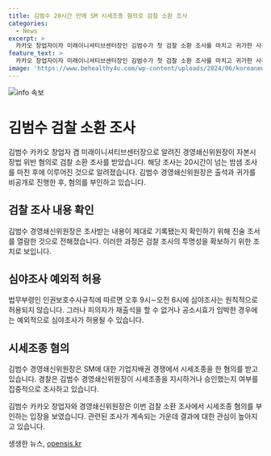 ```yaml
---
title: 김범수 20시간 만에 SM 시세조종 혐의로 검찰 소환 조사
categories:
  - News
excerpt: >
  카카오 창업자이자 미래이니셔티브센터장인 김범수가 첫 검찰 소환 조사를 마치고 귀가한 사건이 논란이 되고 있다. 김범수는 자본시장법 위반 혐의로 소환되었으며, 출석과 귀가가 취재진을 피해 비공개로 진행되었다. 이에 대한 명백한 이유는 제시되지 않았지만, 논란의 여지가 많은 상황이다. 해당 사건은 SM에 대한 기업지배권 경쟁에서의 시세조종 의혹으로 선회되었으며, 검찰은 김범수가 시세조종을 지시하거나 승인했는지 여부를 집중 조사 중이다. 계획적인 사실 확인과 적절한 법적 대응이 요구된다.
feature_text: >
  카카오 창업자이자 미래이니셔티브센터장인 김범수가 첫 검찰 소환 조사를 마치고 귀가한 사건이 논란이 되고 있다. 김범수는 자본시장법 위반 혐의로 소환되었으며, 출석과 귀가가 취재진을 피해 비공개로 진행되었다. 이에 대한 명백한 이유는 제시되지 않았지만, 논란의 여지가 많은 상황이다. 해당 사건은 SM에 대한 기업지배권 경쟁에서의 시세조종 의혹으로 선회되었으며, 검찰은 김범수가 시세조종을 지시하거나 승인했는지 여부를 집중 조사 중이다. 계획적인 사실 확인과 적절한 법적 대응이 요구된다.
image: 'https://www.behealthy4u.com/wp-content/uploads/2024/06/koreanews.jpg'
---
```


<p><img src="https://www.behealthy4u.com/wp-content/uploads/2024/06/koreanews.jpg" alt="info 속보" /></p>

<h1>김범수 검찰 소환 조사</h1>

<p data-ke-size="size16">김범수 카카오 창업자 겸 미래이니셔티브센터장으로 알려진 경영쇄신위원장이 자본시장법 위반 혐의로 검찰 소환 조사를 받았습니다. 해당 조사는 20시간이 넘는 밤샘 조사를 마친 후에 이루어진 것으로 알려졌습니다. 김범수 경영쇄신위원장은 출석과 귀가를 비공개로 진행한 후, 혐의를 부인하고 있습니다.</p>

<h2 data-ke-size="size26">검찰 조사 내용 확인</h2>

<p data-ke-size="size16">김범수 경영쇄신위원장은 조사받는 내용이 제대로 기록됐는지 확인하기 위해 진술 조서를 열람한 것으로 전해졌습니다. 이러한 과정은 검찰 조사의 투명성을 확보하기 위한 조치로 보입니다.</p>

<h2 data-ke-size="size26">심야조사 예외적 허용</h2>

<p data-ke-size="size16">법무부령인 인권보호수사규칙에 따르면 오후 9시∼오전 6시에 심야조사는 원칙적으로 허용되지 않습니다. 그러나 피의자가 재출석을 할 수 없거나 공소시효가 임박한 경우에는 예외적으로 심야조사가 허용될 수 있습니다.</p>

<h2 data-ke-size="size26">시세조종 혐의</h2>

<p data-ke-size="size16">김범수 경영쇄신위원장은 SM에 대한 기업지배권 경쟁에서 시세조종을 한 혐의를 받고 있습니다. 경찰은 김범수 경영쇄신위원장이 시세조종을 지시하거나 승인했는지 여부를 집중적으로 조사하고 있습니다.</p>

<p data-ke-size="size16">김범수 카카오 창업자와 경영쇄신위원장은 이번 검찰 소환 조사에서 시세조종 혐의를 부인하는 입장을 보였습니다. 관련된 조사가 계속되는 가운데 결과에 대한 관심이 높아지고 있습니다.</p>
생생한 뉴스, <a href="https://opensis.kr" rel="dofollow">opensis.kr</a>


